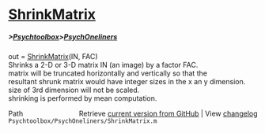 # [ShrinkMatrix](ShrinkMatrix)
##### >[Psychtoolbox](Psychtoolbox)>[PsychOneliners](PsychOneliners)

out = [ShrinkMatrix](ShrinkMatrix)(IN, FAC)  
Shrinks a 2-D or 3-D matrix IN (an image) by a factor FAC.  
matrix will be truncated horizontally and vertically so that the  
resultant shrunk matrix would have integer sizes in the x an y dimension.  
size of 3rd dimension will not be scaled.  
shrinking is performed by mean computation.  




<div class="code_header" style="text-align:right;">
  <span style="float:left;">Path&nbsp;&nbsp;</span> <span class="counter">Retrieve <a href=
  "https://raw.github.com/Psychtoolbox-3/Psychtoolbox-3/beta/Psychtoolbox/PsychOneliners/ShrinkMatrix.m">current version from GitHub</a> | View <a href=
  "https://github.com/Psychtoolbox-3/Psychtoolbox-3/commits/beta/Psychtoolbox/PsychOneliners/ShrinkMatrix.m">changelog</a></span>
</div>
<div class="code">
  <code>Psychtoolbox/PsychOneliners/ShrinkMatrix.m</code>
</div>

